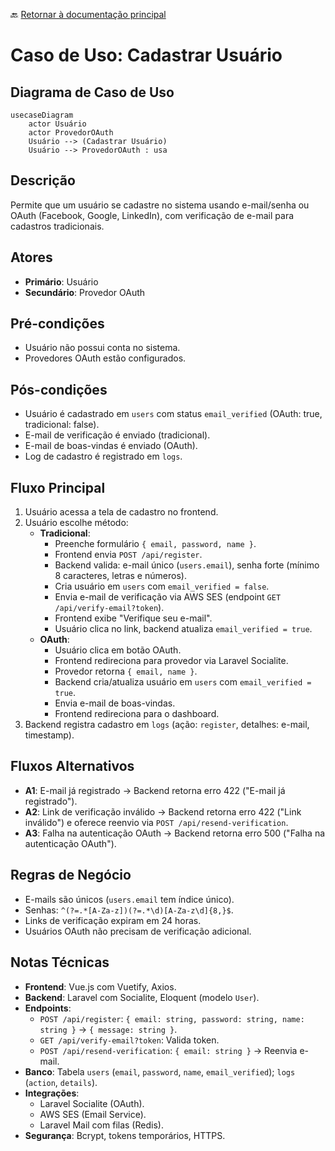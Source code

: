 🔙 [Retornar à documentação principal](../../README.md)

# Caso de Uso: Cadastrar Usuário

## Diagrama de Caso de Uso

```mermaid
usecaseDiagram
    actor Usuário
    actor ProvedorOAuth
    Usuário --> (Cadastrar Usuário)
    Usuário --> ProvedorOAuth : usa
```

## Descrição

Permite que um usuário se cadastre no sistema usando e-mail/senha ou OAuth (Facebook, Google, LinkedIn), com verificação de e-mail para cadastros tradicionais.

## Atores

- **Primário**: Usuário
- **Secundário**: Provedor OAuth

## Pré-condições

- Usuário não possui conta no sistema.
- Provedores OAuth estão configurados.

## Pós-condições

- Usuário é cadastrado em `users` com status `email_verified` (OAuth: true, tradicional: false).
- E-mail de verificação é enviado (tradicional).
- E-mail de boas-vindas é enviado (OAuth).
- Log de cadastro é registrado em `logs`.

## Fluxo Principal

1. Usuário acessa a tela de cadastro no frontend.
2. Usuário escolhe método:
   - **Tradicional**:
     - Preenche formulário `{ email, password, name }`.
     - Frontend envia `POST /api/register`.
     - Backend valida: e-mail único (`users.email`), senha forte (mínimo 8 caracteres, letras e números).
     - Cria usuário em `users` com `email_verified = false`.
     - Envia e-mail de verificação via AWS SES (endpoint `GET /api/verify-email?token`).
     - Frontend exibe "Verifique seu e-mail".
     - Usuário clica no link, backend atualiza `email_verified = true`.
   - **OAuth**:
     - Usuário clica em botão OAuth.
     - Frontend redireciona para provedor via Laravel Socialite.
     - Provedor retorna `{ email, name }`.
     - Backend cria/atualiza usuário em `users` com `email_verified = true`.
     - Envia e-mail de boas-vindas.
     - Frontend redireciona para o dashboard.
3. Backend registra cadastro em `logs` (ação: `register`, detalhes: e-mail, timestamp).

## Fluxos Alternativos

- **A1**: E-mail já registrado → Backend retorna erro 422 ("E-mail já registrado").
- **A2**: Link de verificação inválido → Backend retorna erro 422 ("Link inválido") e oferece reenvio via `POST /api/resend-verification`.
- **A3**: Falha na autenticação OAuth → Backend retorna erro 500 ("Falha na autenticação OAuth").

## Regras de Negócio

- E-mails são únicos (`users.email` tem índice único).
- Senhas: `^(?=.*[A-Za-z])(?=.*\d)[A-Za-z\d]{8,}$`.
- Links de verificação expiram em 24 horas.
- Usuários OAuth não precisam de verificação adicional.

## Notas Técnicas

- **Frontend**: Vue.js com Vuetify, Axios.
- **Backend**: Laravel com Socialite, Eloquent (modelo `User`).
- **Endpoints**:
  - `POST /api/register`: `{ email: string, password: string, name: string }` → `{ message: string }`.
  - `GET /api/verify-email?token`: Valida token.
  - `POST /api/resend-verification`: `{ email: string }` → Reenvia e-mail.
- **Banco**: Tabela `users` (`email`, `password`, `name`, `email_verified`); `logs` (`action`, `details`).
- **Integrações**:
  - Laravel Socialite (OAuth).
  - AWS SES (Email Service).
  - Laravel Mail com filas (Redis).
- **Segurança**: Bcrypt, tokens temporários, HTTPS.
